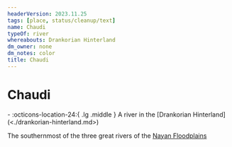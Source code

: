 ```yaml
---
headerVersion: 2023.11.25
tags: [place, status/cleanup/text]
name: Chaudi
typeOf: river
whereabouts: Drankorian Hinterland
dm_owner: none
dm_notes: color
title: Chaudi
---
```

# Chaudi
<div class="grid cards ext-narrow-margin ext-one-column" markdown>
-    :octicons-location-24:{ .lg .middle } A river in the [Drankorian Hinterland](<./drankorian-hinterland.md>)  
</div>


The southernmost of the three great rivers of the [Nayan Floodplains](<../greater-dunmar/nayan-floodplains.md>)

